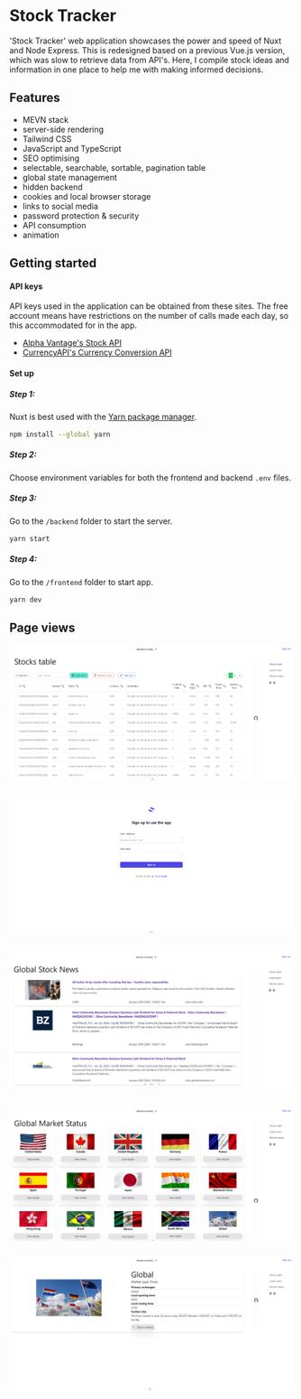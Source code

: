 # Stock Tracker

'Stock Tracker' web application showcases the power and speed of Nuxt and Node Express. This is redesigned based on a previous Vue.js version, which was slow to retrieve data from API's. Here, I compile stock ideas and information in one place to help me with making informed decisions.

## Features

- MEVN stack
- server-side rendering
- Tailwind CSS
- JavaScript and TypeScript
- SEO optimising
- selectable, searchable, sortable, pagination table
- global state management
- hidden backend
- cookies and local browser storage
- links to social media
- password protection & security
- API consumption
- animation

## Getting started

#### API keys

API keys used in the application can be obtained from these sites. The free account means have restrictions on the number of calls made each day, so this accommodated for in the app.

- [Alpha Vantage's Stock API](https://www.alphavantage.co/)
- [CurrencyAPI's Currency Conversion API](https://currencyapi.com/)

#### Set up

##### Step 1:

Nuxt is best used with the [Yarn package manager](https://classic.yarnpkg.com/en/docs/install#windows-stable).

```sh
npm install --global yarn
```

##### Step 2:

Choose environment variables for both the frontend and backend `.env` files.

##### Step 3:

Go to the `/backend` folder to start the server.

```sh
yarn start
```

##### Step 4:

Go to the `/frontend` folder to start app.

```sh
yarn dev
```

## Page views

![Stocks table](/frontend/content/stock-table.png)

##

![Signup page](/frontend/content/signup.png)

##

![Stock news page](/frontend/content/global-news.png)

##

![Global market status](/frontend/content/global-market-status.png)

###

![Detailed view of market status](/frontend/content/detailed-view.png)
